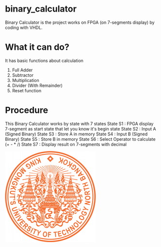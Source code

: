 # binary_calculator
Binary Calculator is the project works on FPGA (on 7-segments display) by coding with VHDL.

# What it can do?
It has basic functions about calculation
1. Full Adder
2. Subtractor
3. Multiplication
4. Divider (With Remainder)
5. Reset function

# Procedure
This Binary Calculator works by state with 7 states
State S1 : FPGA display 7-segment as start state that let you know it's begin state
State S2 : Input A (Signed Binary)
State S3 : Store A in memory
State S4 : Input B (Signed Binary)
State S5 : Store B in memory
State S6 : Select Operator to calculate (+ - * /)
State S7 : Display result on 7-segments with decimal

![image Alt](https://github.com/Cutecatdoingcutething/binary_calculator/blob/main/nothing/LOGO-KMUTNB.png)
